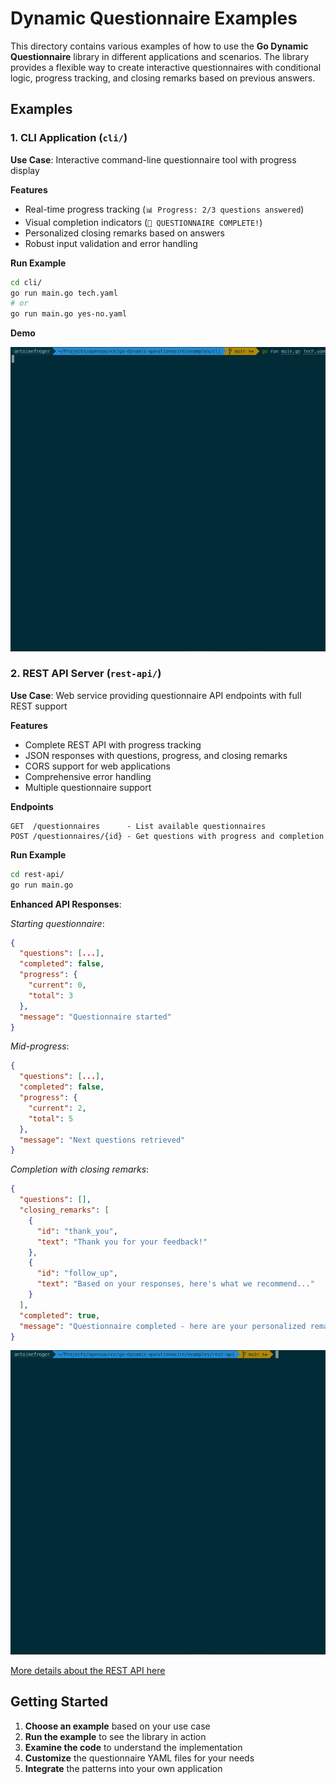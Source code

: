 # Dynamic Questionnaire Examples

This directory contains various examples of how to use the **Go Dynamic Questionnaire** library in different applications and scenarios.
The library provides a flexible way to create interactive questionnaires with conditional logic, progress tracking, and closing remarks based on previous answers.

## Examples

### 1. CLI Application (`cli/`)

**Use Case**: Interactive command-line questionnaire tool with progress display

**Features**

- Real-time progress tracking (`📊 Progress: 2/3 questions answered`)
- Visual completion indicators (`🎉 QUESTIONNAIRE COMPLETE!`)
- Personalized closing remarks based on answers
- Robust input validation and error handling

**Run Example**

```bash
cd cli/
go run main.go tech.yaml
# or
go run main.go yes-no.yaml
```

**Demo**

![Demo](cli/demo.gif)

### 2. REST API Server (`rest-api/`)

**Use Case**: Web service providing questionnaire API endpoints with full REST support

**Features**

- Complete REST API with progress tracking
- JSON responses with questions, progress, and closing remarks
- CORS support for web applications
- Comprehensive error handling
- Multiple questionnaire support

**Endpoints**

```
GET  /questionnaires      - List available questionnaires
POST /questionnaires/{id} - Get questions with progress and completion
```

**Run Example**

```bash
cd rest-api/
go run main.go
```

**Enhanced API Responses**:

*Starting questionnaire*:

```json
{
  "questions": [...],
  "completed": false,
  "progress": {
    "current": 0,
    "total": 3
  },
  "message": "Questionnaire started"
}
```

*Mid-progress*:

```json
{
  "questions": [...],
  "completed": false,
  "progress": {
    "current": 2,
    "total": 5
  },
  "message": "Next questions retrieved"
}
```

*Completion with closing remarks*:

```json
{
  "questions": [],
  "closing_remarks": [
    {
      "id": "thank_you",
      "text": "Thank you for your feedback!"
    },
    {
      "id": "follow_up", 
      "text": "Based on your responses, here's what we recommend..."
    }
  ],
  "completed": true,
  "message": "Questionnaire completed - here are your personalized remarks!"
}
```

![Demo](rest-api/demo.gif)

[More details about the REST API here](./rest-api/README.md)

## Getting Started

1. **Choose an example** based on your use case
2. **Run the example** to see the library in action
3. **Examine the code** to understand the implementation
4. **Customize** the questionnaire YAML files for your needs
5. **Integrate** the patterns into your own application
